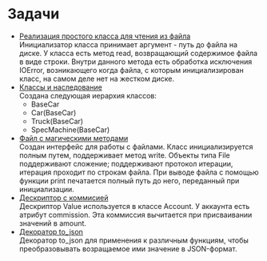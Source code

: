# Задачи
* [Реализация простого класса для чтения из файла](https://github.com/polinch/learn-python/blob/master/%D0%9F%D0%BE%D0%B3%D1%80%D1%83%D0%B6%D0%B5%D0%BD%D0%B8%D0%B5%20%D0%B2%20Python%20%D0%BE%D1%82%20Mail.ru/solution.py)  
Инициализатор класса принимает аргумент - путь до файла на диске. У класса есть метод read, возвращающий содержимое файла в виде строки. Внутри данного метода есть обработка исключения IOError, возникающего когда файла, с которым инициализирован класс, на самом деле нет на жестком диске.  
* [Классы и наследование](https://github.com/polinch/learn-python/blob/master/%D0%9F%D0%BE%D0%B3%D1%80%D1%83%D0%B6%D0%B5%D0%BD%D0%B8%D0%B5%20%D0%B2%20Python%20%D0%BE%D1%82%20Mail.ru/carsolution.py)  
Создана следующая иерархия классов:  
  * BaseCar  
  * Car(BaseCar)  
  * Truck(BaseCar)  
  * SpecMachine(BaseCar)  
* [Файл с магическими методами](https://github.com/polinch/learn-python/blob/master/%D0%9F%D0%BE%D0%B3%D1%80%D1%83%D0%B6%D0%B5%D0%BD%D0%B8%D0%B5%20%D0%B2%20Python%20%D0%BE%D1%82%20Mail.ru/magicfile.py)  
Создан интерфейс для работы с файлами. Класс инициализируется полным путем, поддерживает метод write. Объекты типа File поддерживают сложение; поддерживают протокол итерации, итерация проходит по строкам файла. При выводе файла с помощью функции print печатается полный путь до него, переданный при инициализации.  
* [Дескриптор с коммисией](https://github.com/polinch/learn-python/blob/master/%D0%9F%D0%BE%D0%B3%D1%80%D1%83%D0%B6%D0%B5%D0%BD%D0%B8%D0%B5%20%D0%B2%20Python%20%D0%BE%D1%82%20Mail.ru/descriptor.py)  
Дескриптор Value используется в классе Account. У аккаунта есть атрибут commission. Эта коммиссия вычитается при присваивании значений в amount.  
* [Декоратор to_json](https://github.com/polinch/learn-python/blob/master/%D0%9F%D0%BE%D0%B3%D1%80%D1%83%D0%B6%D0%B5%D0%BD%D0%B8%D0%B5%20%D0%B2%20Python%20%D0%BE%D1%82%20Mail.ru/to_json.py)  
Декоратор to_json для применения к различным функциям, чтобы преобразовывать возращаемое ими значение в JSON-формат.
